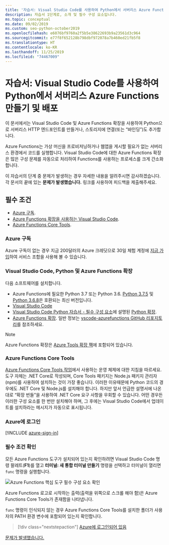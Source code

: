```yaml
---
title: '자습서: Visual Studio Code를 사용하여 Python에서 서버리스 Azure Functions 만들기 및 배포'
description: 자습서 1단계로, 소개 및 필수 구성 요소입니다.
ms.topic: conceptual
ms.date: 09/02/2019
ms.custom: seo-python-october2019
ms.openlocfilehash: e6076bf9760a2f5b5e38622693b9a23561d3c964
ms.sourcegitcommit: e77f8f652128b798dbf972078a7b460ed21fb5f8
ms.translationtype: HT
ms.contentlocale: ko-KR
ms.lasthandoff: 11/25/2019
ms.locfileid: "74467009"
---
```

# <a name="tutorial-create-and-deploy-serverless-azure-functions-in-python-with-visual-studio-code"></a>자습서: Visual Studio Code를 사용하여 Python에서 서버리스 Azure Functions 만들기 및 배포

이 문서에서는 Visual Studio Code 및 Azure Functions 확장을 사용하여 Python으로 서버리스 HTTP 엔드포인트를 만들거나, 스토리지에 연결(또는 “바인딩”)도 추가합니다.

Azure Functions는 가상 머신을 프로비저닝하거나 웹앱을 게시할 필요가 없는 서버리스 환경에서 코드를 실행합니다. Visual Studio Code에 대한 Azure Functions 확장은 많은 구성 문제를 자동으로 처리하여 Functions를 사용하는 프로세스를 크게 간소화합니다.

이 자습서의 단계 중 문제가 발생하는 경우 자세한 내용을 알려주시면 감사하겠습니다. 각 문서의 끝에 있는 **문제가 발생했습니다.** 링크를 사용하여 피드백을 제출해주세요.

## <a name="prerequisites"></a>필수 조건

- [Azure 구독](#azure-subscription).
- [Azure Functions 확장을 사용하는 Visual Studio Code](#visual-studio-code-python-and-the-azure-functions-extension).
- [Azure Functions Core Tools](#azure-functions-core-tools).

### <a name="azure-subscription"></a>Azure 구독

Azure 구독이 없는 경우 지금 200달러의 Azure 크레딧으로 30일 체험 계정에 [지금 가입](https://azure.microsoft.com/free/?utm_source=campaign&utm_campaign=vscode-tutorial-functions-extension&mktingSource=vscode-tutorial-functions-extension)하여 서비스 조합을 사용해 볼 수 있습니다.

### <a name="visual-studio-code-python-and-the-azure-functions-extension"></a>Visual Studio Code, Python 및 Azure Functions 확장

다음 소프트웨어를 설치합니다.

- Azure Functions에 필요한 Python 3.7 또는 Python 3.6. [Python 3.7.5](https://www.python.org/downloads/release/python-375/) 및 [Python 3.6.8](https://www.python.org/downloads/release/python-368/)은 호환되는 최신 버전입니다.
- [Visual Studio Code](https://code.visualstudio.com/)
- [Visual Studio Code Python 자습서 - 필수 구성 요소](https://code.visualstudio.com/docs/python/python-tutorial)에 설명된 [Python 확장](https://marketplace.visualstudio.com/items?itemName=ms-python.python).
- [Azure Functions 확장](https://marketplace.visualstudio.com/items?itemName=ms-azuretools.vscode-azurefunctions). 일반 정보는 [vscode-azurefunctions GitHub 리포지토리](https://github.com/Microsoft/vscode-azurefunctions)를 참조하세요.

> [!NOTE]
> Azure Functions 확장은 [Azure Tools 확장 팩](https://marketplace.visualstudio.com/items?itemName=ms-vscode.vscode-node-azure-pack)에 포함되어 있습니다.

### <a name="azure-functions-core-tools"></a>Azure Functions Core Tools

[Azure Functions Core Tools 작업](/azure/azure-functions/functions-run-local#v2)에서 사용하는 운영 체제에 대한 지침을 따르세요. 도구 자체는 .NET Core로 작성되며, Core Tools 패키지는 Node.js 패키지 관리자(npm)를 사용하여 설치하는 것이 가장 좋습니다. 이러한 이유때문에 Python 코드의 경우에도 .NET Core 및 Node.js를 설치해야 합니다. 하지만 앞서 언급한 설명서에 나온 대로 “확장 번들”을 사용하여 .NET Core 요구 사항을 우회할 수 있습니다. 어떤 경우든 이러한 구성 요소를 한 번만 설치해야 하며, 그 후에는 Visual Studio Code에서 업데이트를 설치하라는 메시지가 자동으로 표시됩니다.

### <a name="sign-in-to-azure"></a>Azure에 로그인

[!INCLUDE [azure-sign-in](includes/azure-sign-in.md)]

### <a name="verify-prerequisites"></a>필수 조건 확인

모든 Azure Functions 도구가 설치되어 있는지 확인하려면 Visual Studio Code 명령 팔레트(**F1**)를 열고 **터미널: 새 통합 터미널 만들기** 명령을 선택하고 터미널이 열리면 `func` 명령을 실행합니다.

![Azure Functions 핵심 도구 필수 구성 요소 확인](media/tutorial-vs-code-serverless-python/check-azure-functions-tools-prerequisites-in-visual-studio-code.png)

Azure Functions 로고로 시작하는 출력(출력을 위쪽으로 스크롤 해야 함)은 Azure Functions Core Tools가 존재함을 나타냅니다.

`func` 명령이 인식되지 않는 경우 Azure Functions Core Tools를 설치한 폴더가 사용자의 PATH 환경 변수에 포함되어 있는지 확인합니다.

> [!div class="nextstepaction"]
> [Azure에 로그인되어 있음](tutorial-vs-code-serverless-python-02.md)

[문제가 발생했습니다.](https://www.research.net/r/PWZWZ52?tutorial=vscode-functions-python&step=01-verify-prerequisites)
